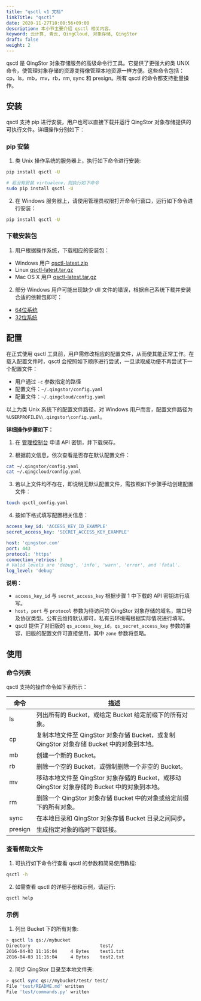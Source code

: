```yaml
---
title: "qsctl v1 文档"
linkTitle: "qsctl"
date: 2020-11-27T10:08:56+09:00
description: 本小节主要介绍 qsctl 相关内容。
keyword: 云计算, 青云, QingCloud, 对象存储, QingStor
draft: false
weight: 2
---
```


qsctl 是 QingStor 对象存储服务的高级命令行工具。它提供了更强大的类 UNIX 命令，使管理对象存储的资源变得像管理本地资源一样方便。这些命令包括：cp，ls，mb，mv，rb，rm, sync 和 presign。所有 qsctl 的命令都支持批量操作。

## 安装

qsctl 支持 pip 进行安装，用户也可以直接下载并运行 QingStor 对象存储提供的可执行文件。详细操作分别如下：

### pip 安装
1. 类 Unix 操作系统的服务器上，执行如下命令进行安装:
```bash
pip install qsctl -U

# 若没有安装 virtualenv，则执行如下命令
sudo pip install qsctl -U
```

2. 在 Windows 服务器上，请使用管理员权限打开命令行窗口，运行如下命令进行安装：
```bash
pip install qsctl -U
```

### 下载安装包
1. 用户根据操作系统，下载相应的安装包：
- Windows 用户 [qsctl-latest.zip](https://pek3a.qingstor.com/releases-qs/qsctl/qsctl-latest-windows.zip)
- Linux [qsctl-latest.tar.gz](https://pek3a.qingstor.com/releases-qs/qsctl/qsctl-latest-linux.tar.gz)
- Mac OS X 用户 [qsctl-latest.tar.gz](https://pek3a.qingstor.com/releases-qs/qsctl/qsctl-latest-darwin.tar.gz)

2. 部分 Windows 用户可能出现缺少 dll 文件的错误，根据自己系统下载并安装合适的依赖包即可：
- [64位系统](https://pek3a.qingstor.com/releases-qs/qsctl/vc_redist.x64.exe)
- [32位系统](https://pek3a.qingstor.com/releases-qs/qsctl/vc_redist.x86.exe)

## 配置

在正式使用 qsctl 工具前，用户需修改相应的配置文件，从而使其能正常工作。在载入配置文件时，qsctl 会按照如下顺序进行尝试，一旦读取成功便不再尝试下一个配置文件：

- 用户通过 `-c` 参数指定的路径
- 配置文件：`~/.qingstor/config.yaml`
- 配置文件：`~/.qingcloud/config.yaml`

以上为类 Unix 系统下的配置文件路径，对 Windows 用户而言，配置文件路径为 `%USERPROFILE%\.qingstor\config.yaml`。

**详细操作步骤如下：**
1. 在 [管理控制台](https://console.qingcloud.com/access_keys/) 申请 API 密钥，并下载保存。

2. 根据前文信息，依次查看是否存在默认配置文件：
```bash
cat ~/.qingstor/config.yaml
cat ~/.qingcloud/config.yaml
```

3. 若以上文件均不存在，即说明无默认配置文件，需按照如下步骤手动创建配置文件：
```bash
touch qsctl_config.yaml
```

4. 按如下格式填写配置相关信息：
```yaml
access_key_id: 'ACCESS_KEY_ID_EXAMPLE'
secret_access_key: 'SECRET_ACCESS_KEY_EXAMPLE'

host: 'qingstor.com'
port: 443
protocol: 'https'
connection_retries: 3
# Valid levels are 'debug', 'info', 'warn', 'error', and 'fatal'.
log_level: 'debug'
```

 **说明：**
   - `access_key_id` 与 `secret_access_key` 根据步骤 1 中下载的 API 密钥进行填写。
   - `host`，`port` 与 `protocol` 参数为待访问的 QingStor 对象存储的域名，端口号及协议类型。公有云维持默认即可，私有云环境需根据实际情况进行填写。
   - qsctl 提供了对旧版的 `qs_access_key_id`，`qs_secret_access_key` 参数的兼容，旧版的配置文件可直接使用，其中 `zone` 参数将忽略。


## 使用


### 命令列表

qsctl 支持的操作命令如下表所示：

| 命令 | 描述 |
|-|-|
| ls | 列出所有的 Bucket，或给定 Bucket 给定前缀下的所有对象。 |
| cp | 复制本地文件至 QingStor 对象存储 Bucket，或复制 QingStor 对象存储 Bucket 中的对象到本地。 |
| mb | 创建一个新的 Bucket。 |
| rb | 删除一个空的 Bucket，或强制删除一个非空的 Bucket。 |
| mv | 移动本地文件至 QingStor 对象存储的 Bucket，或移动 QingStor 对象存储的 Bucket 中的对象到本地。 |
| rm | 删除一个 QingStor 对象存储 Bucket 中的对象或给定前缀下的所有对象。 |
| sync | 在本地目录和 QingStor 对象存储 Bucket 目录之间同步。 |
| presign | 生成指定对象的临时下载链接。 |

### 查看帮助文件

1. 可执行如下命令行查看 qsctl 的参数和简易使用教程:

```bash
qsctl -h
```

2. 如需查看 qsctl 的详细手册和示例，请运行:

```bash
qsctl help
```

### 示例

1. 列出 Bucket 下的所有对象:

```bash
> qsctl ls qs://mybucket
Directory                          test/
2016-04-03 11:16:04     4 Bytes    test1.txt
2016-04-03 11:16:04     4 Bytes    test2.txt
```

2. 同步 QingStor 目录至本地文件夹:

```bash
> qsctl sync qs://mybucket/test/ test/
File 'test/README.md' written
File 'test/commands.py' written
```
